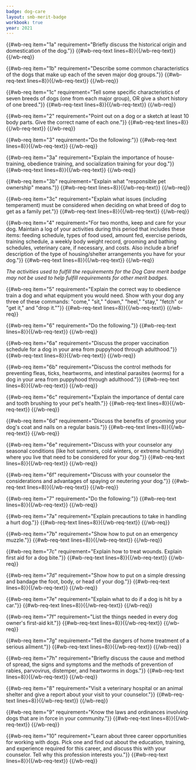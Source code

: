 ```yaml
---
badge: dog-care
layout: smb-merit-badge
workbook: true
year: 2021
---
```



{{#wb-req item="1a" requirement="Briefly discuss the historical origin and domestication of the dog."}}
{{#wb-req-text lines=8}}{{/wb-req-text}}
{{/wb-req}}

{{#wb-req item="1b" requirement="Describe some common characteristics of the dogs that make up each of the seven major dog groups."}}
{{#wb-req-text lines=8}}{{/wb-req-text}}
{{/wb-req}}

{{#wb-req item="1c" requirement="Tell some specific characteristics of seven breeds of dogs (one from each major group), OR give a short history of one breed."}}
{{#wb-req-text lines=8}}{{/wb-req-text}}
{{/wb-req}}

{{#wb-req item="2" requirement="Point out on a dog or a sketch at least 10 body parts. Give the correct name of each one."}}
{{#wb-req-text lines=8}}{{/wb-req-text}}
{{/wb-req}}

{{#wb-req item="3" requirement="Do the following:"}}
{{#wb-req-text lines=8}}{{/wb-req-text}}
{{/wb-req}}

{{#wb-req item="3a" requirement="Explain the importance of house-training, obedience training, and socialization training for your dog."}}
{{#wb-req-text lines=8}}{{/wb-req-text}}
{{/wb-req}}

{{#wb-req item="3b" requirement="Explain what \"responsible pet ownership\" means."}}
{{#wb-req-text lines=8}}{{/wb-req-text}}
{{/wb-req}}

{{#wb-req item="3c" requirement="Explain what issues (including temperament) must be considered when deciding on what breed of dog to get as a family pet."}}
{{#wb-req-text lines=8}}{{/wb-req-text}}
{{/wb-req}}

{{#wb-req item="4" requirement="For two months, keep and care for your dog. Maintain a log of your activities during this period that includes these items: feeding schedule, types of food used, amount fed, exercise periods, training schedule, a weekly body weight record, grooming and bathing schedules, veterinary care, if necessary, and costs. Also include a brief description of the type of housing/shelter arrangements you have for your dog."}}
{{#wb-req-text lines=8}}{{/wb-req-text}}
{{/wb-req}}

*The activities used to fulfill the requirements for the Dog Care merit badge may not be used to help fulfill requirements for other merit badges.*

{{#wb-req item="5" requirement="Explain the correct way to obedience train a dog and what equipment you would need. Show with your dog any three of these commands: \"come,\" \"sit,\" \"down,\" \"heel,\" \"stay,\" \"fetch\" or \"get it,\" and \"drop it.\""}}
{{#wb-req-text lines=8}}{{/wb-req-text}}
{{/wb-req}}

{{#wb-req item="6" requirement="Do the following."}}
{{#wb-req-text lines=8}}{{/wb-req-text}}
{{/wb-req}}

{{#wb-req item="6a" requirement="Discuss the proper vaccination schedule for a dog in your area from puppyhood through adulthood."}}
{{#wb-req-text lines=8}}{{/wb-req-text}}
{{/wb-req}}

{{#wb-req item="6b" requirement="Discuss the control methods for preventing fleas, ticks, heartworms, and intestinal parasites (worms) for a dog in your area from puppyhood through adulthood."}}
{{#wb-req-text lines=8}}{{/wb-req-text}}
{{/wb-req}}

{{#wb-req item="6c" requirement="Explain the importance of dental care and tooth brushing to your pet's health."}}
{{#wb-req-text lines=8}}{{/wb-req-text}}
{{/wb-req}}

{{#wb-req item="6d" requirement="Discuss the benefits of grooming your dog's coat and nails on a regular basis."}}
{{#wb-req-text lines=8}}{{/wb-req-text}}
{{/wb-req}}

{{#wb-req item="6e" requirement="Discuss with your counselor any seasonal conditions (like hot summers, cold winters, or extreme humidity) where you live that need to be considered for your dog."}}
{{#wb-req-text lines=8}}{{/wb-req-text}}
{{/wb-req}}

{{#wb-req item="6f" requirement="Discuss with your counselor the considerations and advantages of spaying or neutering your dog."}}
{{#wb-req-text lines=8}}{{/wb-req-text}}
{{/wb-req}}

{{#wb-req item="7" requirement="Do the following:"}}
{{#wb-req-text lines=8}}{{/wb-req-text}}
{{/wb-req}}

{{#wb-req item="7a" requirement="Explain precautions to take in handling a hurt dog."}}
{{#wb-req-text lines=8}}{{/wb-req-text}}
{{/wb-req}}

{{#wb-req item="7b" requirement="Show how to put on an emergency muzzle."}}
{{#wb-req-text lines=8}}{{/wb-req-text}}
{{/wb-req}}

{{#wb-req item="7c" requirement="Explain how to treat wounds. Explain first aid for a dog bite."}}
{{#wb-req-text lines=8}}{{/wb-req-text}}
{{/wb-req}}

{{#wb-req item="7d" requirement="Show how to put on a simple dressing and bandage the foot, body, or head of your dog."}}
{{#wb-req-text lines=8}}{{/wb-req-text}}
{{/wb-req}}

{{#wb-req item="7e" requirement="Explain what to do if a dog is hit by a car."}}
{{#wb-req-text lines=8}}{{/wb-req-text}}
{{/wb-req}}

{{#wb-req item="7f" requirement="List the things needed in every dog owner's first-aid kit."}}
{{#wb-req-text lines=8}}{{/wb-req-text}}
{{/wb-req}}

{{#wb-req item="7g" requirement="Tell the dangers of home treatment of a serious ailment."}}
{{#wb-req-text lines=8}}{{/wb-req-text}}
{{/wb-req}}

{{#wb-req item="7h" requirement="Briefly discuss the cause and method of spread, the signs and symptoms and the methods of prevention of rabies, parvovirus, distemper, and heartworms in dogs."}}
{{#wb-req-text lines=8}}{{/wb-req-text}}
{{/wb-req}}

{{#wb-req item="8" requirement="Visit a veterinary hospital or an animal shelter and give a report about your visit to your counselor."}}
{{#wb-req-text lines=8}}{{/wb-req-text}}
{{/wb-req}}

{{#wb-req item="9" requirement="Know the laws and ordinances involving dogs that are in force in your community."}}
{{#wb-req-text lines=8}}{{/wb-req-text}}
{{/wb-req}}

{{#wb-req item="10" requirement="Learn about three career opportunities for working with dogs. Pick one and find out about the education, training, and experience required for this career, and discuss this with your counselor. Tell why this profession interests you."}}
{{#wb-req-text lines=8}}{{/wb-req-text}}
{{/wb-req}}
